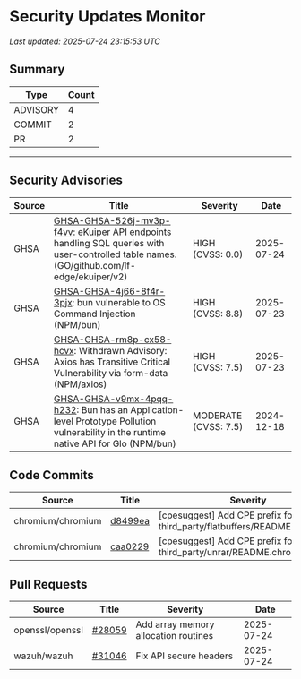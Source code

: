 # Security Updates Monitor

*Last updated: 2025-07-24 23:15:53 UTC*

## Summary
| Type | Count |
|------|-------|
| ADVISORY | 4 |
| COMMIT | 2 |
| PR | 2 |

---

## Security Advisories

| Source | Title | Severity | Date |
|--------|-------|----------|------|
| GHSA | [GHSA-GHSA-526j-mv3p-f4vv](https://github.com/advisories/GHSA-526j-mv3p-f4vv): eKuiper API endpoints handling SQL queries with user-controlled table names.  (GO/github.com/lf-edge/ekuiper/v2) | HIGH (CVSS: 0.0) | 2025-07-24 |
| GHSA | [GHSA-GHSA-4j66-8f4r-3pjx](https://github.com/advisories/GHSA-4j66-8f4r-3pjx): bun vulnerable to OS Command Injection (NPM/bun) | HIGH (CVSS: 8.8) | 2025-07-23 |
| GHSA | [GHSA-GHSA-rm8p-cx58-hcvx](https://github.com/advisories/GHSA-rm8p-cx58-hcvx): Withdrawn Advisory: Axios has Transitive Critical Vulnerability via form-data (NPM/axios) | HIGH (CVSS: 7.5) | 2025-07-23 |
| GHSA | [GHSA-GHSA-v9mx-4pqq-h232](https://github.com/advisories/GHSA-v9mx-4pqq-h232): Bun has an Application-level Prototype Pollution vulnerability in the runtime native API for Glo (NPM/bun) | MODERATE (CVSS: 7.5) | 2024-12-18 |

## Code Commits

| Source | Title | Severity | Date |
|--------|-------|----------|------|
| chromium/chromium | [d8499ea](https://github.com/chromium/chromium/commit/d8499ead5dd7eda0b87688fe63e8a122d041ba35) | [cpesuggest] Add CPE prefix for third_party/flatbuffers/README.chromium. | 2025-07-24 |
| chromium/chromium | [caa0229](https://github.com/chromium/chromium/commit/caa0229d58d000c3f00af902bcbcc73e1602b34d) | [cpesuggest] Add CPE prefix for third_party/unrar/README.chromium. | 2025-07-24 |

## Pull Requests

| Source | Title | Severity | Date |
|--------|-------|----------|------|
| openssl/openssl | [#28059](https://github.com/openssl/openssl/pull/28059) | Add array memory allocation routines | 2025-07-24 |
| wazuh/wazuh | [#31046](https://github.com/wazuh/wazuh/pull/31046) | Fix API secure headers | 2025-07-24 |

